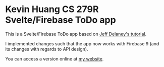 # Kevin Huang CS 279R Svelte/Firebase ToDo app

This is a Svelte/Firebase ToDo app  based on [Jeff Delaney's tutorial](https://fireship.io/lessons/svelte-v3-overview-firebase/).

I implemented changes such that the app now works with Firebase 9 (and its changes with regards to API design).

You can access a version online at [my website](https://kev-y-huang.github.io/svelte_todo_app/).
